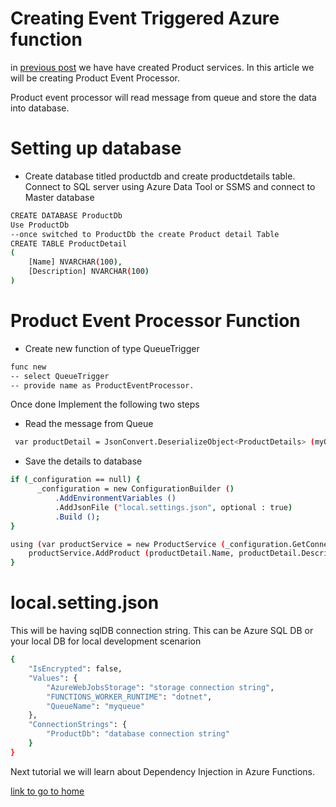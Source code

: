 # Creating Event Triggered Azure function

in [previous post](httptrigger.md) we have have created Product services. In this article we will be creating Product Event Processor.

Product event processor will read message from queue and store the data into database.

# Setting up database

- Create database titled productdb and create productdetails table. Connect to SQL server using Azure Data Tool or SSMS and connect to Master database
```sh
CREATE DATABASE ProductDb
Use ProductDb
--once switched to ProductDb the create Product detail Table
CREATE TABLE ProductDetail
(
    [Name] NVARCHAR(100),
    [Description] NVARCHAR(100)
)
```

# Product Event Processor Function

- Create new function of type QueueTrigger
```sh
func new
-- select QueueTrigger
-- provide name as ProductEventProcessor.
```

Once done Implement the following two steps

- Read the message from Queue
```sh
 var productDetail = JsonConvert.DeserializeObject<ProductDetails> (myQueueItem);
```

- Save the details to database
```sh
if (_configuration == null) {
      _configuration = new ConfigurationBuilder ()
          .AddEnvironmentVariables ()
          .AddJsonFile ("local.settings.json", optional : true)
          .Build ();
}

using (var productService = new ProductService (_configuration.GetConnectionString ("ProductDb"))) {
    productService.AddProduct (productDetail.Name, productDetail.Description).GetAwaiter ().GetResult ();
}

```

# local.setting.json 

This will be having sqlDB connection string. This can be Azure SQL DB or your local DB for local development scenarion

```sh
{
    "IsEncrypted": false,
    "Values": {
        "AzureWebJobsStorage": "storage connection string",
        "FUNCTIONS_WORKER_RUNTIME": "dotnet",
        "QueueName": "myqueue"
    },
    "ConnectionStrings": {
        "ProductDb": "database connection string"
    }
}
```

Next tutorial we will learn about Dependency Injection in Azure Functions.

[link to go to home](/README.md)
